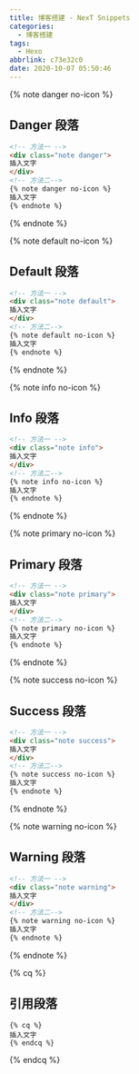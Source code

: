 ```yaml
---
title: 博客搭建 - NexT Snippets
categories:
  - 博客搭建
tags:
  - Hexo
abbrlink: c73e32c0
date: 2020-10-07 05:50:46
---
```

{% note danger no-icon %}

## Danger 段落

``` html
<!-- 方法一 -->
<div class="note danger">
插入文字
</div>
<!-- 方法二-->
{% note danger no-icon %}
插入文字
{% endnote %}
```

{% endnote %}

<!--more-->

{% note default no-icon %}

## Default 段落

``` html
<!-- 方法一 -->
<div class="note default">
插入文字
</div>
<!-- 方法二-->
{% note default no-icon %}
插入文字
{% endnote %}
```

{% endnote %}

{% note info no-icon %}

## Info 段落

``` html
<!-- 方法一 -->
<div class="note info">
插入文字
</div>
<!-- 方法二-->
{% note info no-icon %}
插入文字
{% endnote %}
```

{% endnote %}

{% note primary no-icon %}

## Primary 段落

``` html
<!-- 方法一 -->
<div class="note primary">
插入文字
</div>
<!-- 方法二-->
{% note primary no-icon %}
插入文字
{% endnote %}
```

{% endnote %}

{% note success no-icon %}

## Success 段落

``` html
<!-- 方法一 -->
<div class="note success">
插入文字
</div>
<!-- 方法二-->
{% note success no-icon %}
插入文字
{% endnote %}
```

{% endnote %}

{% note warning no-icon %}

## Warning 段落

``` html
<!-- 方法一 -->
<div class="note warning">
插入文字
</div>
<!-- 方法二-->
{% note warning no-icon %}
插入文字
{% endnote %}
```

{% endnote %}

{% cq %}

## 引用段落

``` linux
{% cq %}
插入文字
{% endcq %}
```

{% endcq %}
